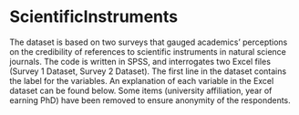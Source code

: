 # ScientificInstruments

The dataset is based on two surveys that gauged academics’ perceptions on the credibility of references to scientific instruments in natural science journals. The code is written in SPSS, and interrogates two Excel files (Survey 1 Dataset, Survey 2 Dataset). The first line in the dataset contains the label for the variables. An explanation of each variable in the Excel dataset can be found below. Some items (university affiliation, year of earning PhD) have been removed to ensure anonymity of the respondents.
